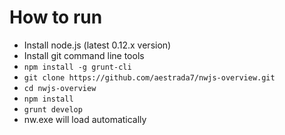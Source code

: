 # How to run

* Install node.js (latest 0.12.x version)
* Install git command line tools
* `npm install -g grunt-cli`
* `git clone https://github.com/aestrada7/nwjs-overview.git`
* `cd nwjs-overview`
* `npm install`
* `grunt develop`
* nw.exe will load automatically